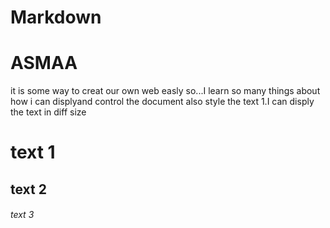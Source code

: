 # Markdown 
# ASMAA
it is some way to creat our own web easly 
so...I learn so many things about how i can displyand  control the document also style the text 
1.I can disply the text in diff size
# text 1
## text 2
###### text 3


